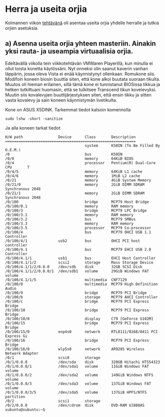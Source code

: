 # Herra ja useita orjia
Kolmannen viikon [tehtävänä](http://terokarvinen.com/2017/aikataulu-palvelinten-hallinta-ict4tn022-3-5-op-uusi-ops-loppusyksy-2017-p5#comment-23269) oli asentaa useita orjia yhdelle herralle ja tutkia orjien asetuksia.

## a) Asenna useita orjia yhteen masteriin. Ainakin yksi rauta- ja useampia virtuaalisia orjia. 
Edeltävällä viikolla tein viikkotehtävän VMWaren Playerillä, kun minulla ei ollut toista konetta käytössäni. Nyt onneksi olin saanut kaverin vanhan läppärin, jossa oleva Vista ei enää käynnistynyt ollenkaan. Romukone siis. Modifoin koneen biosin buuttia siten, että kone alkoi buutata suoraan tikulta. Muutos oli hieman erilainen, sillä tämä kone ei tunnistanut BIOSissa tikkua ja hetken tutkittuani huomasin, että se tulkitsee Transcend tikun kovelevyksi. Muutin siis kovalevyjen buuttijärjestyksen siten, että ensin tikku ja sitten vasta kovalevy ja sain koneen käynnistymän livetikulta.

Kone on ASUS X5DINK. Tarkemmat tiedot katsoin komennolla 
```
sudo lshw -short -sanitize
```
Ja alla koneen tarkat tiedot
```
H/W path                Device      Class       Description
===========================================================
                                    system      K50IN (To Be Filled By O.E.M.)
/0                                  bus         K50IN
/0/0                                memory      64KiB BIOS
/0/4                                processor   Pentium(R) Dual-Core CPU       T
/0/4/5                              memory      64KiB L1 cache
/0/4/6                              memory      1MiB L2 cache
/0/21                               memory      4GiB System Memory
/0/21/0                             memory      2GiB DIMM SDRAM Synchronous 2048
/0/21/1                             memory      2GiB DIMM SDRAM Synchronous 2048
/0/100                              bridge      MCP79 Host Bridge
/0/100/0.1                          memory      RAM memory
/0/100/3                            bridge      MCP79 LPC Bridge
/0/100/3.1                          memory      RAM memory
/0/100/3.2                          bus         MCP79 SMBus
/0/100/3.3                          memory      RAM memory
/0/100/3.5                          processor   MCP79 Co-processor
/0/100/4                            bus         MCP79 OHCI USB 1.1 Controller
/0/100/4/1              usb2        bus         OHCI PCI host controller
/0/100/4.1                          bus         MCP79 EHCI USB 2.0 Controller
/0/100/4.1/1            usb1        bus         EHCI Host Controller
/0/100/4.1/1/2          scsi2       storage     Mass Storage Device
/0/100/4.1/1/2/0.0.0    /dev/sdb    disk        32GB SCSI Disk
/0/100/4.1/1/2/0.0.0/1  /dev/sdb1   volume      29GiB Windows FAT volume
/0/100/4.1/1/5                      multimedia  CNF7129
/0/100/8                            multimedia  MCP79 High Definition Audio
/0/100/9                            bridge      MCP79 PCI Bridge
/0/100/b                            storage     MCP79 AHCI Controller
/0/100/c                            bridge      MCP79 PCI Express Bridge
/0/100/10                           bridge      MCP79 PCI Express Bridge
/0/100/10/0                         display     C79 [GeForce G102M]
/0/100/15                           bridge      MCP79 PCI Express Bridge
/0/100/15/0             enp4s0      network     RTL8111/8168/8411 PCI Express Gi
/0/100/16                           bridge      MCP79 PCI Express Bridge
/0/100/16/0             wlp5s0      network     AR9285 Wireless Network Adapter 
/0/1                    scsi0       storage     
/0/1/0.0.0              /dev/sda    disk        320GB Hitachi HTS54323
/0/1/0.0.0/1            /dev/sda1   volume      11GiB Windows FAT volume
/0/1/0.0.0/2            /dev/sda2   volume      149GiB Windows NTFS volume
/0/1/0.0.0/3            /dev/sda3   volume      137GiB Windows FAT volume
/0/1/0.0.0/3/5          /dev/sda5   volume      137GiB HPFS/NTFS partition
/0/2                    scsi1       storage     
/0/2/0.0.0              /dev/cdrom  disk        DVD-RAM UJ880AS
xubuntu@xubuntu:~$ 
```
